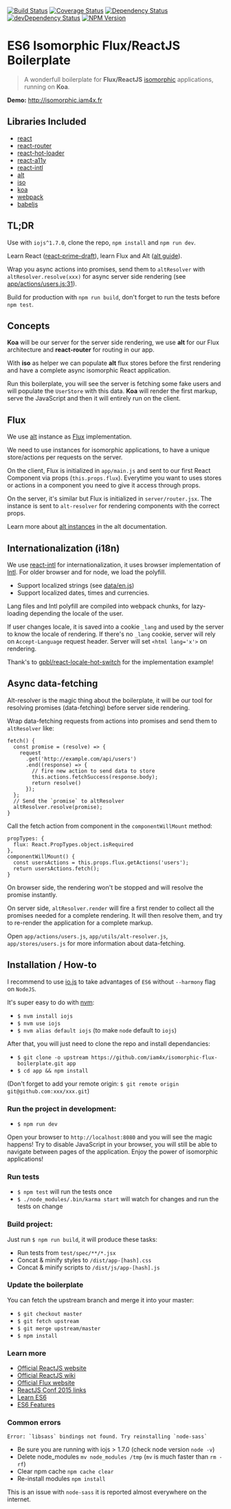 [![Build Status](https://travis-ci.org/iam4x/isomorphic-flux-boilerplate.svg?branch=new-alt-resolver)](https://travis-ci.org/iam4x/isomorphic-flux-boilerplate)
[![Coverage Status](https://coveralls.io/repos/iam4x/isomorphic-flux-boilerplate/badge.svg?branch=new-alt-resolver)](https://coveralls.io/r/iam4x/isomorphic-flux-boilerplate?branch=new-alt-resolver)
[![Dependency Status](https://david-dm.org/iam4x/isomorphic-flux-boilerplate.svg)](https://david-dm.org/iam4x/isomorphic-flux-boilerplate)
[![devDependency Status](https://david-dm.org/iam4x/isomorphic-flux-boilerplate/dev-status.svg)](https://david-dm.org/iam4x/isomorphic-flux-boilerplate#info=devDependencies)
[![NPM Version](http://img.shields.io/npm/v/isomorphic-flux-boilerplate.svg?style=flat)](https://www.npmjs.com/package/isomorphic-flux-boilerplate)

# ES6 Isomorphic Flux/ReactJS Boilerplate

> A wonderfull boilerplate for **Flux/ReactJS** [isomorphic](http://nerds.airbnb.com/isomorphic-javascript-future-web-apps/) applications, running on **Koa**.

**Demo:** http://isomorphic.iam4x.fr

## Libraries Included

* [react](https://facebook.github.io/react/)
* [react-router](https://github.com/rackt/react-router)
* [react-hot-loader](https://github.com/gaearon/react-hot-loader)
* [react-a11y](https://github.com/rackt/react-a11y)
* [react-intl](https://github.com/yahoo/react-intl)
* [alt](https://github.com/goatslacker/alt)
* [iso](https://github.com/goatslacker/iso)
* [koa](http://koajs.com/)
* [webpack](http://webpack.github.io/)
* [babeljs](https://babeljs.io/)

## TL;DR

Use with `iojs^1.7.0`, clone the repo, `npm install` and `npm run dev`.

Learn React ([react-prime-draft](https://github.com/mikechau/react-primer-draft)), learn Flux and Alt ([alt guide](http://alt.js.org/guide/)).

Wrap you async actions into promises, send them to `altResolver` with `altResolver.resolve(xxx)` for async server side rendering (see [app/actions/users.js:31](https://github.com/iam4x/isomorphic-flux-boilerplate/blob/master/app/actions/users.js#L31)).

Build for production with `npm run build`, don't forget to run the tests before `npm test`.

## Concepts

**Koa** will be our server for the server side rendering, we use **alt** for our Flux architecture and **react-router** for routing in our app.

With **iso** as helper we can populate **alt** flux stores before the first rendering and have a complete async isomorphic React application.

Run this boilerplate, you will see the server is fetching some fake users and will populate the `UserStore` with this data. **Koa** will render the first markup, serve the JavaScript and then it will entirely run on the client.

## Flux

We use [alt](alt.js.org) instance as [Flux](http://facebook.github.io/react/blog/2014/05/06/flux.html) implementation.

We need to use instances for isomorphic applications, to have a unique store/actions per requests on the server.

On the client, Flux is initialized in `app/main.js` and sent to our first React Component via props (`this.props.flux`). Everytime you want to uses stores or actions in a component you need to give it access through props.

On the server, it's similar but Flux is initialized in `server/router.jsx`. The instance is sent to `alt-resolver` for rendering components with the correct props.

Learn more about [alt instances](alt.js.org/docs/altInstances) in the alt documentation.

## Internationalization (i18n)

We use [react-intl](https://github.com/yahoo/react-intl) for internationalization, it uses browser implementation of [Intl](https://developer.mozilla.org/en-US/docs/Web/JavaScript/Reference/Global_Objects/Intl). For older browser and for node, we load the polyfill.

* Support localized strings (see [data/en.js](https://github.com/iam4x/isomorphic-flux-boilerplate/blob/master/app%2Fdata%2Fen.js))
* Support localized dates, times and currencies.

Lang files and Intl polyfill are compiled into webpack chunks, for lazy-loading depending the locale of the user.

If user changes locale, it is saved into a cookie `_lang` and used by the server to know the locale of rendering. If there's no `_lang` cookie, server will rely on `Accept-Language` request header. Server will set `<html lang='x'>` on rendering.

Thank's to [gpbl/react-locale-hot-switch](https://github.com/gpbl/react-locale-hot-switch) for the implementation example!

## Async data-fetching

Alt-resolver is the magic thing about the boilerplate, it will be our tool for resolving promises (data-fetching) before server side rendering.

Wrap data-fetching requests from actions into promises and send them to `altResolver` like:

```
fetch() {
  const promise = (resolve) => {
    request
      .get('http://example.com/api/users')
      .end((response) => {
        // fire new action to send data to store
        this.actions.fetchSuccess(response.body);
        return resolve()
      });
  };
  // Send the `promise` to altResolver
  altResolver.resolve(promise);
}
```

Call the fetch action from component in the `componentWillMount` method:

```
propTypes: {
  flux: React.PropTypes.object.isRequired
},
componentWillMount() {
  const usersActions = this.props.flux.getActions('users');
  return usersActions.fetch();
}
```

On browser side, the rendering won't be stopped and will resolve the promise instantly.

On server side, `altResolver.render` will fire a first render to collect all the promises needed for a complete rendering. It will then resolve them, and try to re-render the application for a complete markup.

Open `app/actions/users.js`, `app/utils/alt-resolver.js`, `app/stores/users.js` for more information about data-fetching.

## Installation / How-to

I recommend to use [io.js](https://iojs.org/) to take advantages of `ES6` without `--harmony` flag on `NodeJS`.

It's super easy to do with [nvm](https://github.com/creationix/nvm):

* `$ nvm install iojs`
* `$ nvm use iojs`
* `$ nvm alias default iojs` (to make `node` default to `iojs`)

After that, you will just need to clone the repo and install dependancies:

* `$ git clone -o upstream https://github.com/iam4x/isomorphic-flux-boilerplate.git app`
* `$ cd app && npm install`

(Don't forget to add your remote origin: `$ git remote origin git@github.com:xxx/xxx.git`)

### Run the project in development:

* `$ npm run dev`

Open your browser to `http://localhost:8080` and you will see the magic happens! Try to disable JavaScript in your browser, you will still be able to navigate between pages of the application. Enjoy the power of isomorphic applications!

### Run tests

* `$ npm test` will run the tests once
* `$ ./node_modules/.bin/karma start` will watch for changes and run the tests on change

### Build project:

Just run `$ npm run build`, it will produce these tasks:

* Run tests from `test/spec/**/*.jsx`
* Concat & minify styles to `/dist/app-[hash].css`
* Concat & minify scripts to `/dist/js/app-[hash].js`

### Update the boilerplate

You can fetch the upstream branch and merge it into your master:

* `$ git checkout master`
* `$ git fetch upstream`
* `$ git merge upstream/master`
* `$ npm install`

### Learn more

* [Official ReactJS website](http://facebook.github.io/react/)
* [Official ReactJS wiki](https://github.com/facebook/react/wiki)
* [Official Flux website](http://facebook.github.io/flux/)
* [ReactJS Conf 2015 links](https://gist.github.com/yannickcr/148110d3ca658ad96c2b)
* [Learn ES6](https://babeljs.io/docs/learn-es6/)
* [ES6 Features](https://github.com/lukehoban/es6features#readme)

### Common errors

```
Error: `libsass` bindings not found. Try reinstalling `node-sass`
```

* Be sure you are running with iojs > 1.7.0 (check node version `node -v`)
* Delete node_modules `mv node_modules /tmp` (`mv` is much faster than `rm -rf`)
* Clear npm cache `npm cache clear`
* Re-install modules `npm install`

This is an issue with `node-sass` it is reported almost everywhere on the internet.
